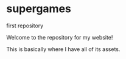 # supergames
first repository

Welcome to the repository for my website!

This is basically where I have all of its assets.
